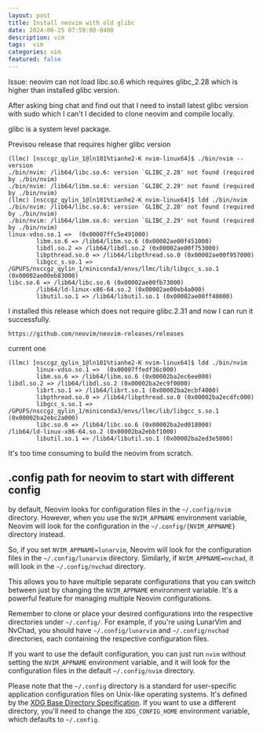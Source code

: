 ```yaml
---
layout: post
title: Install neovim with old glibc  
date: 2024-06-25 07:59:00-0400
description: vim 
tags:  vim
categories: vim
featured: false
---
```





Issue: neovim can not load libc.so.6 which requires
glibc_2.28 which is higher than installed glibc version.



After asking bing chat and find out that 
I need to install latest glibc version with sudo which
I can't I decided to clone neovim and compile locally.

glibc is a system level package.

Previsou release that requires higher glibc version
```
(llmc) [nsccgz_qylin_1@ln101%tianhe2-K nvim-linux64]$ ./bin/nvim --version
./bin/nvim: /lib64/libc.so.6: version `GLIBC_2.28' not found (required by ./bin/nvim)                                                                                   ./bin/nvim: /lib64/libm.so.6: version `GLIBC_2.29' not found (required by ./bin/nvim)                                                                                   (llmc) [nsccgz_qylin_1@ln101%tianhe2-K nvim-linux64]$ ldd ./bin/nvim
./bin/nvim: /lib64/libc.so.6: version `GLIBC_2.28' not found (required by ./bin/nvim)                                                                                   ./bin/nvim: /lib64/libm.so.6: version `GLIBC_2.29' not found (required by ./bin/nvim)                                                                                           linux-vdso.so.1 =>  (0x00007ffc5e491000)
        libm.so.6 => /lib64/libm.so.6 (0x00002ae00f451000)
        libdl.so.2 => /lib64/libdl.so.2 (0x00002ae00f753000)
        libpthread.so.0 => /lib64/libpthread.so.0 (0x00002ae00f957000)
        libgcc_s.so.1 => /GPUFS/nsccgz_qylin_1/miniconda3/envs/llmc/lib/libgcc_s.so.1 (0x00002ae00eb83000)                                                                      libc.so.6 => /lib64/libc.so.6 (0x00002ae00fb73000)
        /lib64/ld-linux-x86-64.so.2 (0x00002ae00eb4a000)
        libutil.so.1 => /lib64/libutil.so.1 (0x00002ae00ff40000)
```

I installed this release which does not require
glibc.2.31 and now I can run it successfully.
```
https://github.com/neovim/neovim-releases/releases
```

current one 
```
(llmc) [nsccgz_qylin_1@ln101%tianhe2-K nvim-linux64]$ ldd ./bin/nvim
        linux-vdso.so.1 =>  (0x00007ffedf36c000)
        libm.so.6 => /lib64/libm.so.6 (0x00002ba2ec6ee000)                                                                                                                      libdl.so.2 => /lib64/libdl.so.2 (0x00002ba2ec9f0000)
        librt.so.1 => /lib64/librt.so.1 (0x00002ba2ecbf4000)
        libpthread.so.0 => /lib64/libpthread.so.0 (0x00002ba2ecdfc000)
        libgcc_s.so.1 => /GPUFS/nsccgz_qylin_1/miniconda3/envs/llmc/lib/libgcc_s.so.1 (0x00002ba2ebc2a000)
        libc.so.6 => /lib64/libc.so.6 (0x00002ba2ed018000)                                                                                                                      /lib64/ld-linux-x86-64.so.2 (0x00002ba2ebbf1000)
        libutil.so.1 => /lib64/libutil.so.1 (0x00002ba2ed3e5000)
```

It's too time consuming to build the neovim from scratch.



## .config path for neovim to start with different config
by default, Neovim looks for configuration files in the `~/.config/nvim` directory. However, when you use the `NVIM_APPNAME` environment variable, Neovim will look for the configuration in the `~/.config/{NVIM_APPNAME}` directory instead.

So, if you set `NVIM_APPNAME=lunarvim`, Neovim will look for the configuration files in the `~/.config/lunarvim` directory. Similarly, if `NVIM_APPNAME=nvchad`, it will look in the `~/.config/nvchad` directory.

This allows you to have multiple separate configurations that you can switch between just by changing the `NVIM_APPNAME` environment variable. It's a powerful feature for managing multiple Neovim configurations. 

Remember to clone or place your desired configurations into the respective directories under `~/.config/`. For example, if you're using LunarVim and NvChad, you should have `~/.config/lunarvim` and `~/.config/nvchad` directories, each containing the respective configuration files. 

If you want to use the default configuration, you can just run `nvim` without setting the `NVIM_APPNAME` environment variable, and it will look for the configuration files in the default `~/.config/nvim` directory. 

Please note that the `~/.config` directory is a standard for user-specific application configuration files on Unix-like operating systems. It's defined by the [XDG Base Directory Specification](https://specifications.freedesktop.org/basedir-spec/basedir-spec-latest.html). If you want to use a different directory, you'll need to change the `XDG_CONFIG_HOME` environment variable, which defaults to `~/.config`.
